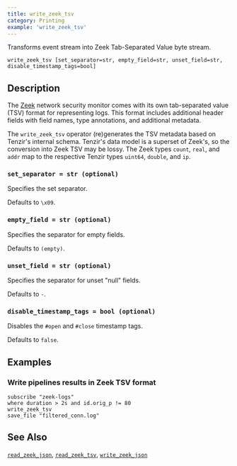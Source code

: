 ```yaml
---
title: write_zeek_tsv
category: Printing
example: 'write_zeek_tsv'
---
```


Transforms event stream into Zeek Tab-Separated Value byte stream.

```tql
write_zeek_tsv [set_separator=str, empty_field=str, unset_field=str, disable_timestamp_tags=bool]
```

## Description

The [Zeek](https://zeek.org) network security monitor comes with its own
tab-separated value (TSV) format for representing logs. This format includes
additional header fields with field names, type annotations, and additional
metadata.

The `write_zeek_tsv` operator (re)generates the TSV metadata based on
Tenzir's internal schema. Tenzir's data model is a superset of
Zeek's, so the conversion into Zeek TSV may be lossy. The Zeek types `count`,
`real`, and `addr` map to the respective Tenzir types `uint64`, `double`, and
`ip`.

### `set_separator = str (optional)`

Specifies the set separator.

Defaults to `\x09`.

### `empty_field = str (optional)`

Specifies the separator for empty fields.

Defaults to `(empty)`.

### `unset_field = str (optional)`

Specifies the separator for unset "null" fields.

Defaults to `-`.

### `disable_timestamp_tags = bool (optional)`

Disables the `#open` and `#close` timestamp tags.

Defaults to `false`.

## Examples

### Write pipelines results in Zeek TSV format

```tql
subscribe "zeek-logs"
where duration > 2s and id.orig_p != 80
write_zeek_tsv
save_file "filtered_conn.log"
```

## See Also

[`read_zeek_json`](/reference/operators/read_zeek_json),
[`read_zeek_tsv`](/reference/operators/read_zeek_tsv),
[`write_zeek_json`](/reference/operators/write_zeek_json)
